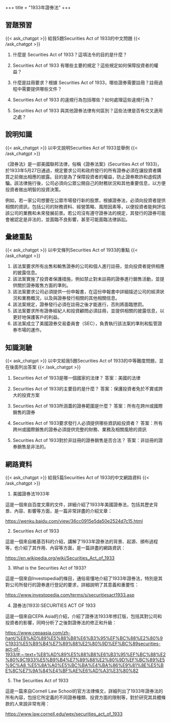 +++
title = "1933年證券法"
+++
## 習題預習
{{< ask_chatgpt >}}
給我5題Securities Act of 1933的中文問題
{{< /ask_chatgpt >}}



1. 什麼是 Securities Act of 1933？這項法令的目的是什麼？

2. Securities Act of 1933 有哪些主要的規定？這些規定如何保障投資者的權益？

3. 什麼是註冊要求？根據 Securities Act of 1933，哪些證券需要註冊？註冊過程中需要提供哪些文件？

4. Securities Act of 1933 的違規行為包括哪些？如何處理這些違規行為？

5. Securities Act of 1933 與其他證券法律有何區別？這些法律是否有交叉適用之處？   

## 說明知識
{{< ask_chatgpt >}}
以中文說明Securities Act of 1933並舉例
{{< /ask_chatgpt >}}



《證券法》是一部美國聯邦法律，俗稱《證券法案》(Securities Act of 1933)，於1933年5月27日通過，規定要求公司和政府發行的所有證券必須在讓投資者購買之前做出相應的披露。目的是為了保障投資者的權益，防止證券欺詐和虛假誘騙。該法律施行後，公司必須向公眾公開自己的財務狀況和其他重要信息，以方便投資者做出明智的投資決策。

例如，若一家公司想要在公眾市場發行新的股票，根據證券法，必須向投資者提供相關的資訊，包括公司的財務資料、經營策略、風險因素等，以便投資者能夠評估該公司的業務和未來發展前景。若公司沒有遵守證券法的規定，其發行的證券可能會被認定是非法的，並面臨不良影響，甚至可能面臨法律訴訟。   

## 彙總重點
{{< ask_chatgpt >}}
以中文條列Securities Act of 1933的重點
{{< /ask_chatgpt >}}



1. 該法案要求所有出售和輸售證券的公司和個人進行註冊，並向投資者提供相應的披露信息。
2. 該法案實施了投資者保護措施，例如禁止對未註冊的證券進行銷售活動，並提供關於證券販售方面的準則。
3. 該法案要求公司必須提供一份申報書，在這份申報書中詳細描述公司的經濟狀況和業務概況，以及與證券發行相關的其他相關信息。
4. 該法案規定，證券發行必須在註冊之後才能進行，否則將面臨懲罰。
5. 該法案要求所有證券經紀人和投資顧問必須註冊，並提供相關的披露信息，以更好地保護客戶的利益。
6. 該法案成立了美國證券交易委員會（SEC），負責執行該法案的準則和監管證券市場的運作。   

## 知識測驗
{{< ask_chatgpt >}}
以中文給我5題Securities Act of 1933的中等難度問題，並在後面列出答案
{{< /ask_chatgpt >}}



1. Securities Act of 1933是哪一個國家的法律？
答案：美國的法律

2. Securities Act of 1933的主要目的是什麼？
答案：保護投資者免於不實或誇大的投資方案

3. Securities Act of 1933所涵蓋的證券範圍是什麼？
答案：所有在跨州或國際銷售的證券

4. Securities Act of 1933要求發行人必須提供哪些資訊給投資者？
答案：所有跨州或國際銷售的證券必須提供完整的財務、業務及相關風險的資訊

5. Securities Act of 1933對於非註冊的證券銷售是否合法？
答案：非註冊的證券銷售是非法的。   

## 網路資料
{{< ask_chatgpt >}}
給我5篇Securities Act of 1933的中文網路資料
{{< /ask_chatgpt >}}



1. 美國證券法1933年

這是一個來自百度文庫的文件，詳細介紹了1933年美國證券法，包括其歷史背景、內容、影響等方面，是一篇非常詳盡的介紹文章：

https://wenku.baidu.com/view/36cc0915e5da50e2524d7c15.html

2. Securities Act of 1933

這是一個來自維基百科的介紹，講解了1933年證券法的背景、起源、頒布過程等，也介紹了其作用、內容等方面，是一篇詳盡的網路資訊：

https://en.wikipedia.org/wiki/Securities_Act_of_1933

3. What is the Securities Act of 1933?

這是一個來自Investopedia的條目，通俗易懂地介紹了1933年證券法，特別是其對公司所發行的證券進行登記的要求，詳細說明了其意義和重要性：

https://www.investopedia.com/terms/s/securitiesact1933.asp

4. 證券法(1933):SECURITIES ACT OF 1933

這是一個來自CEPA Asia的介紹，介紹了證券法1933年修訂版，包括其對公司和投資者的影響，同時分析了之後對證券法的修正和升級：

https://www.cepaasia.com/zh-hant/%E8%AD%89%E5%88%B8%E6%B3%95%EF%BC%88%E2%80%9C1933%E5%B9%B4%E7%89%88%E2%80%9D%EF%BC%89securities-act-of-1933/#:~:text=%E8%AD%89%E5%88%B8%E6%B3%95%EF%BC%88%E2%80%9C1933%E5%B9%B4%E7%89%88%E2%80%9D%EF%BC%89%E5%9C%A8,%E5%8A%A0%E5%BC%BA%E4%BA%86%E9%81%8E%E5%BE%8C%E7%9A%84%E4%BF%AE%E6%AD%A3%E3%80%82

5. The Securities Act of 1933

這是一篇來自Cornell Law School的官方法律條文，詳細列出了1933年證券法的所有內容，包括它所定義的不同證券種類、投資方面的限制等，對於研究其具體條款的人來說非常有用：

https://www.law.cornell.edu/wex/securities_act_of_1933   

